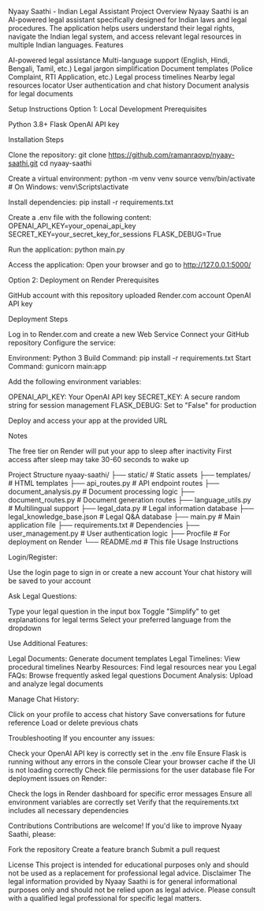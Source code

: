 Nyaay Saathi - Indian Legal Assistant
Project Overview
Nyaay Saathi is an AI-powered legal assistant specifically designed for Indian laws and legal procedures. The application helps users understand their legal rights, navigate the Indian legal system, and access relevant legal resources in multiple Indian languages.
Features

AI-powered legal assistance
Multi-language support (English, Hindi, Bengali, Tamil, etc.)
Legal jargon simplification
Document templates (Police Complaint, RTI Application, etc.)
Legal process timelines
Nearby legal resources locator
User authentication and chat history
Document analysis for legal documents

Setup Instructions
Option 1: Local Development
Prerequisites

Python 3.8+
Flask
OpenAI API key

Installation Steps

Clone the repository:
git clone https://github.com/ramanraovp/nyaay-saathi.git
cd nyaay-saathi

Create a virtual environment:
python -m venv venv
source venv/bin/activate  # On Windows: venv\Scripts\activate

Install dependencies:
pip install -r requirements.txt

Create a .env file with the following content:
OPENAI_API_KEY=your_openai_api_key
SECRET_KEY=your_secret_key_for_sessions
FLASK_DEBUG=True

Run the application:
python main.py

Access the application:
Open your browser and go to http://127.0.0.1:5000/

Option 2: Deployment on Render
Prerequisites

GitHub account with this repository uploaded
Render.com account
OpenAI API key

Deployment Steps

Log in to Render.com and create a new Web Service
Connect your GitHub repository
Configure the service:

Environment: Python 3
Build Command: pip install -r requirements.txt
Start Command: gunicorn main:app


Add the following environment variables:

OPENAI_API_KEY: Your OpenAI API key
SECRET_KEY: A secure random string for session management
FLASK_DEBUG: Set to "False" for production


Deploy and access your app at the provided URL

Notes

The free tier on Render will put your app to sleep after inactivity
First access after sleep may take 30-60 seconds to wake up

Project Structure
nyaay-saathi/
├── static/                 # Static assets
├── templates/              # HTML templates
├── api_routes.py           # API endpoint routes
├── document_analysis.py    # Document processing logic
├── document_routes.py      # Document generation routes
├── language_utils.py       # Multilingual support
├── legal_data.py           # Legal information database
├── legal_knowledge_base.json # Legal Q&A database
├── main.py                 # Main application file
├── requirements.txt        # Dependencies
├── user_management.py      # User authentication logic
├── Procfile                # For deployment on Render
└── README.md               # This file
Usage Instructions

Login/Register:

Use the login page to sign in or create a new account
Your chat history will be saved to your account


Ask Legal Questions:

Type your legal question in the input box
Toggle "Simplify" to get explanations for legal terms
Select your preferred language from the dropdown


Use Additional Features:

Legal Documents: Generate document templates
Legal Timelines: View procedural timelines
Nearby Resources: Find legal resources near you
Legal FAQs: Browse frequently asked legal questions
Document Analysis: Upload and analyze legal documents


Manage Chat History:

Click on your profile to access chat history
Save conversations for future reference
Load or delete previous chats



Troubleshooting
If you encounter any issues:

Check your OpenAI API key is correctly set in the .env file
Ensure Flask is running without any errors in the console
Clear your browser cache if the UI is not loading correctly
Check file permissions for the user database file
For deployment issues on Render:

Check the logs in Render dashboard for specific error messages
Ensure all environment variables are correctly set
Verify that the requirements.txt includes all necessary dependencies



Contributions
Contributions are welcome! If you'd like to improve Nyaay Saathi, please:

Fork the repository
Create a feature branch
Submit a pull request

License
This project is intended for educational purposes only and should not be used as a replacement for professional legal advice.
Disclaimer
The legal information provided by Nyaay Saathi is for general informational purposes only and should not be relied upon as legal advice. Please consult with a qualified legal professional for specific legal matters.